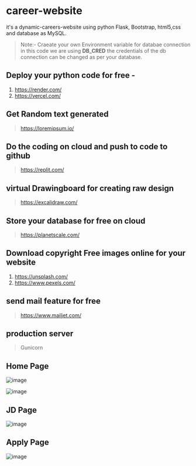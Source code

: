 # career-website
it's a dynamic-careers-website using python Flask, Bootstrap, html5,css and database as MySQL.

> Note:- Craeate your own Environment variable for databae connection in this code we are using **DB_CRED** the credentials of the db connection can be changed as per your database.

## Deploy your python code for free - 
1. https://render.com/
2. https://vercel.com/

## Get Random text generated
> https://loremipsum.io/
>

## Do the coding on cloud and push to code to github
> https://replit.com/

## virtual Drawingboard for creating raw design
> https://excalidraw.com/

## Store your database for free on cloud
> https://planetscale.com/

## Download  copyright Free images online for your website
1. https://unsplash.com/
2. https://www.pexels.com/

## send mail feature for free
> https://www.mailjet.com/

## production server
> Gunicorn

## Home Page
![image](https://github.com/rajnishspandey/dynamic-careers-website/assets/43113659/f4445bc8-1e8f-4e4a-a3b6-b3c4824c5dc8)

![image](https://github.com/rajnishspandey/dynamic-careers-website/assets/43113659/6928afb8-c25c-4b2c-98a4-301f8c4b26b1)

## JD Page
![image](https://github.com/rajnishspandey/dynamic-careers-website/assets/43113659/b43f259c-c127-48f2-90bc-ffdd301e6855)

## Apply Page
![image](https://github.com/rajnishspandey/dynamic-careers-website/assets/43113659/63ab486a-dfbf-40eb-aa56-10d9ff667290)








